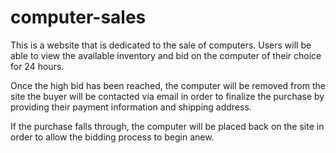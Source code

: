 # computer-sales

This is a website that is dedicated to the sale of computers. Users will be able to view the available inventory and bid on the computer of their choice for 24 hours.

Once the high bid has been reached, the computer will be removed from the site the buyer will be contacted via email in order to finalize the purchase by providing their payment information and shipping address. 

If the purchase falls through, the computer will be placed back on the site in order to allow the bidding process to begin anew.